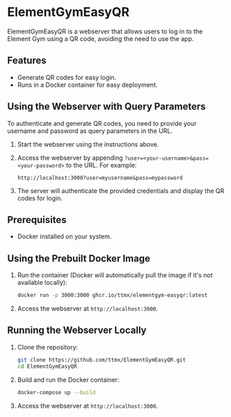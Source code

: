 # ElementGymEasyQR

ElementGymEasyQR is a webserver that allows users to log in to the Element Gym using a QR code, avoiding the need to use the app.

## Features
- Generate QR codes for easy login.
- Runs in a Docker container for easy deployment.

## Using the Webserver with Query Parameters

To authenticate and generate QR codes, you need to provide your username and password as query parameters in the URL.

1. Start the webserver using the instructions above.

2. Access the webserver by appending `?user=<your-username>&pass=<your-password>` to the URL. For example:
   ```
   http://localhost:3000?user=myusername&pass=mypassword
   ```

3. The server will authenticate the provided credentials and display the QR codes for login.


## Prerequisites
- Docker installed on your system.

## Using the Prebuilt Docker Image

1. Run the container (Docker will automatically pull the image if it's not available locally):
   ```bash
   docker run -p 3000:3000 ghcr.io/ttmx/elementgym-easyqr:latest
   ```

2. Access the webserver at `http://localhost:3000`.

## Running the Webserver Locally

1. Clone the repository:
   ```bash
   git clone https://github.com/ttmx/ElementGymEasyQR.git
   cd ElementGymEasyQR
   ```

2. Build and run the Docker container:
   ```bash
   docker-compose up --build
   ```

3. Access the webserver at `http://localhost:3000`.

